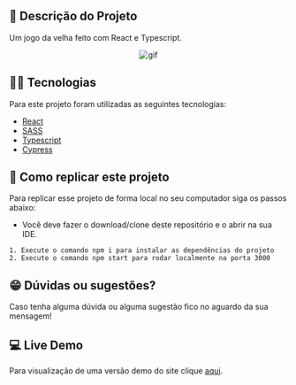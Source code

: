 ## :ledger: Descrição do Projeto

Um jogo da velha feito com React e Typescript.

<p align="center">
<img alt="gif" src="https://media1.giphy.com/media/LjXssy6NPBPgti7glw/giphy.gif?cid=790b76119fa652ed8619e48593bbc4eef0c2f081a59c44bb&rid=giphy.gif&ct=g" />
</p>

## :man_technologist: Tecnologias

Para este projeto foram utilizadas as seguintes tecnologias:

- [React](https://pt-br.reactjs.org/)
- [SASS](https://sass-lang.com/)
- [Typescript](https://www.typescriptlang.org/)
- [Cypress](https://www.cypress.io/)

## :dvd: Como replicar este projeto

Para replicar esse projeto de forma local no seu computador siga os passos abaixo:

- Você deve fazer o download/clone deste repositório e o abrir na sua IDE.

```
1. Execute o comando npm i para instalar as dependências do projeto
2. Execute o comando npm start para rodar localmente na porta 3000
```

## :grin: Dúvidas ou sugestões?

Caso tenha alguma dúvida ou alguma sugestão fico no aguardo da sua mensagem!

## :computer: Live Demo

Para visualização de uma versão demo do site clique [aqui](https://rodhenr.github.io/Tic-Tac-Toe/).


